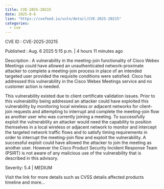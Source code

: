 ```yaml
--- 
title: CVE-2025-20215
date: 2025-8-6
lien: "https://cvefeed.io/vuln/detail/CVE-2025-20215"
categories:
  - cve
---
```


CVE ID : CVE-2025-20215

Published :  Aug. 6
2025
5:15 p.m. | 4 hours
11 minutes ago

Description : A vulnerability in the meeting-join functionality of Cisco Webex Meetings could have allowed an unauthenticated
network-proximate attacker to complete a meeting-join process in place of an intended targeted user
provided the requisite conditions were satisfied. Cisco has addressed this vulnerability in the Cisco Webex Meetings service
and no customer action is needed.

This vulnerability existed due to client certificate validation issues. Prior to this vulnerability being addressed
an attacker could have exploited this vulnerability by monitoring local wireless or adjacent networks for client-join requests and attempting to interrupt and complete the meeting-join flow as another user who was currently joining a meeting. To successfully exploit the vulnerability
an attacker would need the capability to position themselves in a local wireless or adjacent network
to monitor and intercept the targeted network traffic flows
and to satisfy timing requirements in order to interrupt the meeting-join flow and exploit the vulnerability. A successful exploit could have allowed the attacker to join the meeting as another user. However
the Cisco Product Security Incident Response Team (PSIRT) is not aware of any malicious use of the vulnerability that is described in this advisory.

Severity: 5.4 | MEDIUM

Visit the link for more details
such as CVSS details
affected products
timeline
and more...
